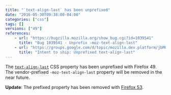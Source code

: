 ```yaml
---
title: "`text-align-last` has been unprefixed"
date: "2016-05-30T09:38:00-04:00"
categories: ["css"]
tags: []
versions: ["49"]
references:
    - url: "https://bugzilla.mozilla.org/show_bug.cgi?id=1039541"
      title: "Bug 1039541 - Unprefix -moz-text-align-last"
    - url: "https://groups.google.com/d/topic/mozilla.dev.platform/jbMO8mkFZwE/discussion"
      title: "Intent to ship: Unprefixed text-align-last"
---
```

The [`text-align-last`](https://developer.mozilla.org/docs/Web/CSS/text-align-last) CSS property has been unprefixed with Firefox 49. The vendor-prefixed `-moz-text-align-last` property will be removed in the near future.

**Update**: The prefixed property has been removed with [Firefox 53](https://www.fxsitecompat.dev/en-CA/docs/2016/moz-text-align-last-property-has-been-removed/).
